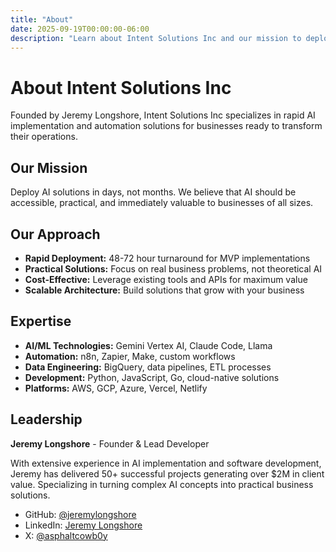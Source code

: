 ```yaml
---
title: "About"
date: 2025-09-19T00:00:00-06:00
description: "Learn about Intent Solutions Inc and our mission to deploy AI solutions in days, not months"
---
```


# About Intent Solutions Inc

Founded by Jeremy Longshore, Intent Solutions Inc specializes in rapid AI implementation and automation solutions for businesses ready to transform their operations.

## Our Mission

Deploy AI solutions in days, not months. We believe that AI should be accessible, practical, and immediately valuable to businesses of all sizes.

## Our Approach

- **Rapid Deployment:** 48-72 hour turnaround for MVP implementations
- **Practical Solutions:** Focus on real business problems, not theoretical AI
- **Cost-Effective:** Leverage existing tools and APIs for maximum value
- **Scalable Architecture:** Build solutions that grow with your business

## Expertise

- **AI/ML Technologies:** Gemini Vertex AI, Claude Code, Llama
- **Automation:** n8n, Zapier, Make, custom workflows
- **Data Engineering:** BigQuery, data pipelines, ETL processes
- **Development:** Python, JavaScript, Go, cloud-native solutions
- **Platforms:** AWS, GCP, Azure, Vercel, Netlify

## Leadership

**Jeremy Longshore** - Founder & Lead Developer

With extensive experience in AI implementation and software development, Jeremy has delivered 50+ successful projects generating over $2M in client value. Specializing in turning complex AI concepts into practical business solutions.

- GitHub: [@jeremylongshore](https://github.com/jeremylongshore)
- LinkedIn: [Jeremy Longshore](https://linkedin.com/in/jeremylongshore)
- X: [@asphaltcowb0y](https://x.com/asphaltcowb0y)
